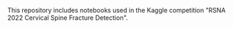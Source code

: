 This repository includes notebooks used in the Kaggle competition "RSNA 2022 Cervical Spine Fracture Detection".

